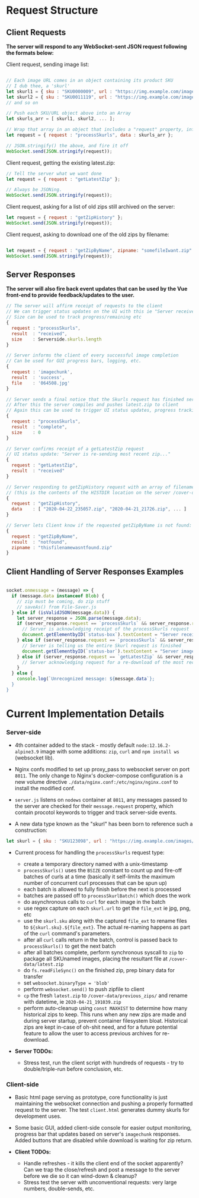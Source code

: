 # Request Structure

## Client Requests

__The server will respond to any WebSocket-sent JSON request following the formats below:__

Client request, sending image list:
  
```javascript

// Each image URL comes in an object containing its product SKU
// I dub thee, a 'skurl'
let skurl1 = { sku : "SKU0000009", url : "https://img.example.com/images/somepic0001.jpg" };
let skurl2 = { sku : "SKU0011119", url : "https://img.example.com/images/somepic0001.jpg" };
// and so on

// Push each SKU/URL object above into an Array
let skurls_arr = [ skurl1, skurl2, ... ];

// Wrap that array in an object that includes a "request" property, informing the server of the request
let request = { request : "processSkurls", data : skurls_arr };

// JSON.stringify() the above, and fire it off
WebSocket.send(JSON.stringify(request));

```
Client request, getting the existing latest.zip:

```javascript
// Tell the server what we want done
let request = { request : "getLatestZip" };

// Always be JSONing.
WebSocket.send(JSON.stringify(request));

```
Client request, asking for a list of old zips still archived on the server:

```javascript
let request = { request : "getZipHistory" };
WebSocket.send(JSON.stringify(request));
```
Client request, asking to download one of the old zips by filename:

```javascript

let request = { request : "getZipByName", zipname: "somefileIwant.zip" };
WebSocket.send(JSON.stringify(request));
```


## Server Responses

__The server will also fire back event updates that can be used by the Vue front-end to provide feedback/updates to the user.__
  
```javascript
// The server will affirm receipt of requests to the client
// We can trigger status updates on the UI with this ie "Server received image list."
// Size can be used to track progress/remaining etc
{
  request : "processSkurls",
  result  : "received",
  size    : Serverside.skurls.length
}

// Server informs the client of every successful image completion
// Can be used for GUI progress bars, logging, etc.
{
  request : 'imagechunk',
  result  : 'success',
  file    : '064508.jpg'
}

// Server sends a final notice that the Skurls request has finished server-side
// After this the server compiles and pushes latest.zip to client
// Again this can be used to trigger UI status updates, progress tracking etc
{
  request : "processSkurls",
  result  : "complete",
  size    : 0
}

// Server confirms receipt of a getLatestZip request
// UI status update: "Server is re-sending most recent zip..."
{
  request : "getLatestZip",
  result  : "received"
}

// Server responding to getZipHistory request with an array of filenames:
// (this is the contents of the HISTDIR location on the server /cover-data/previous_zips/)
{
  request : "getZipHistory",
  data    : [ "2020-04-22_235057.zip", "2020-04-21_21726.zip", ... ]
}

// Server lets Client know if the requested getZipByName is not found:
{
  request : "getZipByName",
  result  : "notfound",
  zipname : "thisfilenamewasntfound.zip"
}
```
## Client Handling of Server Responses Examples

```javascript

socket.onmessage = (message) => {
  if (message.data instanceof Blob) {
    // zip must be coming, do zip stuff
    // saveAs() from File-Saver.js
  } else if (isValidJSON(message.data)) {
    let server_response = JSON.parse(message.data);
    if (server_response.request == `processSkurls` && server_response.result == `received`) {
      // Server is acknowledging receipt of the processSkurls request
      document.getElementbyID(`status-box`).textContent = "Server received request.";
    } else if (server_response.request == `processSkurls` && server_response.result == `complete`) {
      // Server is telling us the entire Skurl request is finished
      document.getElementbyID(`status-bar`).textContent = "Server image downloads complete");
    } else if (server_response.request == `getLatestZip` && server_response.result == `received`) {
      // Server acknowledging request for a re-download of the most recent zip
    }
  } else {
    console.log(`Unrecognized message: ${message.data`};
  }
}
```

# Current Implementation Details


### Server-side

- 4th container added to the stack - mostly default `node:12.16.2-alpine3.9` image with some additions: `zip`, `curl` and `npm install ws` (websocket lib).

- Nginx confs modified to set up proxy_pass to websocket server on port `8011`. The only change to Nginx's docker-compose configuration is a new volume directive `./data/nginx.conf:/etc/nginx/nginx.conf` to install the modified conf.

- `server.js` listens on `nodews` container at `8011`, any messages passed to the server are checked for their `message.request` property, which contain procotol keywords to trigger and track server-side events.

- A new data type known as the "skurl" has been born to reference such a construction:

```javascript
let skurl = { sku : "SKU123098", url : "https://img.example.com/images/somepic0001.jpg" };
```

- Current process for handling the `processSkurls` request type:

  - create a temporary directory named with a unix-timestamp
  - `processSkurls()` uses the `BSIZE` constant to count up and fire-off batches of curls at a time (basically it self-limits the maximum number of concurrent curl processes that can be spun up)
  - each batch is allowed to fully finish before the next is processed
  - batches are passed off to `processSkurlBatch()` which does the work
  - do asynchronous calls to `curl` for each image in the batch
  - use regex capture on each `skurl.url` to get the `file_ext` ie jpg, png, etc
  - use the `skurl.sku` along with the captured `file_ext` to rename files to `${skurl.sku}.${file_ext}`. The actual re-naming happens as part of the `curl` command's parameters.
  - after all `curl` calls return in the batch, control is passed back to `processSkurls()` to get the next batch
  - after all batches complete, perform synchronous syscall to `zip` to package all SKUnamed images, placing the resultant file at `/cover-data/latest.zip`
  - do `fs.readFileSync()` on the finished zip, prep binary data for transfer
  - set `websocket.binaryType = 'blob'`
  - perform `websocket.send()` to push zipfile to client
  - `cp` the fresh `latest.zip` to `/cover-data/previous_zips/` and rename with datetime, ie `2020-04-21_191039.zip`
  - perform auto-cleanup using `const MAXHIST` to determine how many historical zips to keep. This runs when any new zips are made and during server startup, prevent container filesystem bloat. Historical zips are kept in-case of oh-shit need, and for a future potential feature to allow the user to access previous archives for re-download.
  
- __Server TODOs:__

  - Stress test, run the client script with hundreds of requests - try to double/triple-run before conclusion, etc.
  
 ### Client-side
 
- Basic html page serving as prototype, core functionality is just maintaining the websocket connection and pushing a properly formatted request to the server. The test `client.html` generates dummy skurls for development uses.

- Some basic GUI, added client-side console for easier output monitoring, progress bar that updates based on server's `imagechunk` responses. Added buttons that are disabled while download is waiting for zip return.

- __Client TODOs:__

  - Handle refreshes - it kills the client end of the socket apparently? Can we trap the close/refresh and post a message to the server before we die so it can wind-down & cleanup?
  - Stress test the server with unconventional requests: very large numbers, double-sends, etc.
  
